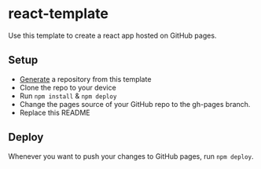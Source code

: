 # react-template

Use this template to create a react app hosted on GitHub pages.

## Setup

- [Generate](https://github.com/rafaelurben/react-template/generate) a repository from this template
- Clone the repo to your device
- Run `npm install` & `npm deploy`
- Change the pages source of your GitHub repo to the gh-pages branch.
- Replace this README

## Deploy

Whenever you want to push your changes to GitHub pages, run `npm deploy`.
